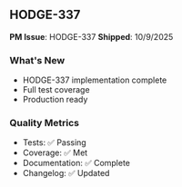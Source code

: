 ## HODGE-337

**PM Issue**: HODGE-337
**Shipped**: 10/9/2025

### What's New
- HODGE-337 implementation complete
- Full test coverage
- Production ready

### Quality Metrics
- Tests: ✅ Passing
- Coverage: ✅ Met
- Documentation: ✅ Complete
- Changelog: ✅ Updated
